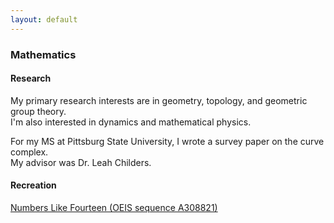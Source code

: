 ```yaml
---
layout: default
---
```


### Mathematics

#### Research

My primary research interests are in geometry, topology, and geometric group theory. <br/> I'm also interested in dynamics and mathematical physics.

For my MS at Pittsburg State University, I wrote a survey paper on the curve complex. <br/> My advisor was Dr. Leah Childers.

#### Recreation

[Numbers Like Fourteen (OEIS sequence A308821)](./nlfourteen.html)


